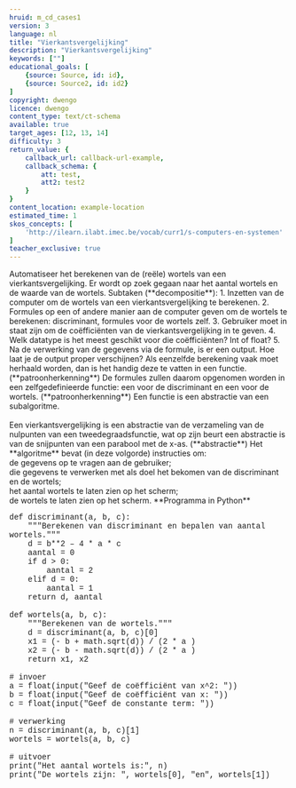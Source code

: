 ```yaml
---
hruid: m_cd_cases1
version: 3
language: nl
title: "Vierkantsvergelijking"
description: "Vierkantsvergelijking"
keywords: [""]
educational_goals: [
    {source: Source, id: id}, 
    {source: Source2, id: id2}
]
copyright: dwengo
licence: dwengo
content_type: text/ct-schema
available: true
target_ages: [12, 13, 14]
difficulty: 3
return_value: {
    callback_url: callback-url-example,
    callback_schema: {
        att: test,
        att2: test2
    }
}
content_location: example-location
estimated_time: 1
skos_concepts: [
    'http://ilearn.ilabt.imec.be/vocab/curr1/s-computers-en-systemen'
]
teacher_exclusive: true
---
```


<context>
Automatiseer het berekenen van de (reële) wortels van een vierkantsvergelijking. Er wordt op zoek gegaan naar het aantal wortels en de waarde van de wortels.
</context>
<decomposition>
Subtaken (**decompositie**):
1. Inzetten van de computer om de wortels van een vierkantsvergelijking te berekenen. 
2. Formules op een of andere manier aan de computer geven om de wortels te berekenen: discriminant, formules voor de wortels zelf.
3. Gebruiker moet in staat zijn om de coëfficiënten van de vierkantsvergelijking in te geven.
4. Welk datatype is het meest geschikt voor die coëfficiënten? Int of float?
5. Na de verwerking van de gegevens via de formule, is er een output. Hoe laat je de output proper verschijnen?
</decomposition>
<patternRecognition>
Als eenzelfde berekening vaak moet herhaald worden, dan is het handig deze te vatten in een functie. (**patroonherkenning**)
De formules zullen daarom opgenomen worden in een zelfgedefinieerde functie: een voor de discriminant en een voor de wortels.
 (**patroonherkenning**)
</patternRecognition>
<abstraction>
Een functie is een abstractie van een subalgoritme.<br><br>
Een vierkantsvergelijking is een abstractie van de verzameling van de nulpunten van een tweedegraadsfunctie, wat op zijn beurt een abstractie is van de snijpunten van een parabool met de x-as.
(**abstractie**)
</abstraction>
<algorithms>
Het **algoritme** bevat (in deze volgorde) instructies om:<br>
de gegevens op te vragen aan de gebruiker;<br>
die gegevens te verwerken met als doel het bekomen van de discriminant en de wortels;<br>
het aantal wortels te laten zien op het scherm;<br>
de wortels te laten zien op het scherm. 
</algorithms>
<implementation>
**Programma in Python**<br>
<div class="alert alert-box alert-secondary"><p style="  font-family: 'Courier New', monospace;">
def discriminant(a, b, c):<br>
&nbsp;&nbsp;&nbsp;&nbsp;"""Berekenen van discriminant en bepalen van aantal wortels."""<br>
&nbsp;&nbsp;&nbsp;&nbsp;d = b**2 – 4 * a * c<br>
&nbsp;&nbsp;&nbsp;&nbsp;aantal = 0<br>
&nbsp;&nbsp;&nbsp;&nbsp;if d > 0: <br>
&nbsp;&nbsp;&nbsp;&nbsp;&nbsp;&nbsp;&nbsp;&nbsp;aantal = 2<br>
&nbsp;&nbsp;&nbsp;&nbsp;elif d = 0:<br>
&nbsp;&nbsp;&nbsp;&nbsp;&nbsp;&nbsp;&nbsp;&nbsp;aantal = 1  <br>
&nbsp;&nbsp;&nbsp;&nbsp;return d, aantal<br><br>
def wortels(a, b, c):<br>
&nbsp;&nbsp;&nbsp;&nbsp;"""Berekenen van de wortels."""<br>
&nbsp;&nbsp;&nbsp;&nbsp;d = discriminant(a, b, c)[0]<br>
&nbsp;&nbsp;&nbsp;&nbsp;x1 = (- b + math.sqrt(d)) / (2 * a )<br>
&nbsp;&nbsp;&nbsp;&nbsp;x2 = (- b - math.sqrt(d)) / (2 * a )<br>
&nbsp;&nbsp;&nbsp;&nbsp;return x1, x2<br><br>
# invoer<br>
a = float(input("Geef de coëfficiënt van x^2: "))<br>
b = float(input("Geef de coëfficiënt van x: "))<br>
c = float(input("Geef de constante term: "))<br><br>
# verwerking<br>
n = discriminant(a, b, c)[1]<br>
wortels = wortels(a, b, c)<br><br>
# uitvoer<br>
print("Het aantal wortels is:", n)<br>
print("De wortels zijn: ", wortels[0], "en", wortels[1])
</p></div>
</implementation>

